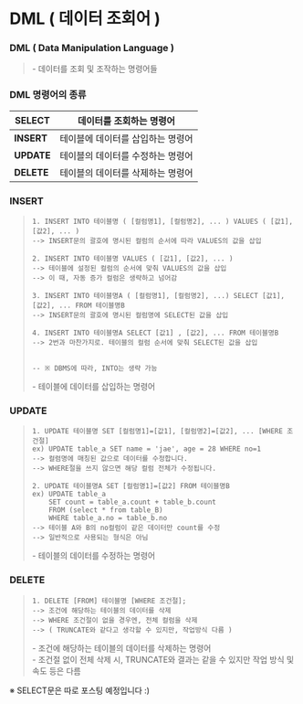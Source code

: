 # DML ( 데이터 조회어 )

### **DML ( Data Manipulation Language )**

> \- 데이터를 조회 및 조작하는 명령어들

### **DML 명령어의 종류**

| **SELECT** | 데이터를 조회하는 명령어      |
| ---------- | ------------------ |
| **INSERT** | 테이블에 데이터를 삽입하는 명령어 |
| **UPDATE** | 테이블의 데이터를 수정하는 명령어 |
| **DELETE** | 테이블의 데이터를 삭제하는 명령어 |

### **INSERT**

> ```
> 1. INSERT INTO 테이블명 ( [컬럼명1], [컬럼명2], ... ) VALUES ( [값1], [값2], ... )
> --> INSERT문의 괄호에 명시된 컬럼의 순서에 따라 VALUES의 값을 삽입
>
> 2. INSERT INTO 테이블명 VALUES ( [값1], [값2], ... )
> --> 테이블에 설정된 컬럼의 순서에 맞춰 VALUES의 값을 삽입
> --> 이 때, 자동 증가 컬럼은 생략하고 넘어감
>
> 3. INSERT INTO 테이블명A ( [컬럼명1], [컬럼명2], ...) SELECT [값1], [값2], ... FROM 테이블명B
> --> INSERT문의 괄호에 명시된 컬럼명에 SELECT된 값을 삽입
>
> 4. INSERT INTO 테이블명A SELECT [값1] , [값2], ... FROM 테이블명B
> --> 2번과 마찬가지로. 테이블의 컬럼 순서에 맞춰 SELECT된 값을 삽입
>
>
> -- ※ DBMS에 따라, INTO는 생략 가능
> ```
>
> \- 테이블에 데이터를 삽입하는 명령어

### **UPDATE**

> ```
> 1. UPDATE 테이블명 SET [컬럼명1]=[값1], [컬럼명2]=[값2], ... [WHERE 조건절]
> ex) UPDATE table_a SET name = 'jae', age = 28 WHERE no=1
> --> 컬렴명에 매칭된 값으로 데이터를 수정합니다.
> --> WHERE절을 쓰지 않으면 해당 컬럼 전체가 수정됩니다.
>
> 2. UPDATE 테이블명A SET [컬럼명1]=[값2] FROM 테이블명B
> ex) UPDATE table_a
>     SET count = table_a.count + table_b.count
>     FROM (select * from table_B)
>     WHERE table_a.no = table_b.no
> --> 테이블 A와 B의 no컬럼이 같은 데이터만 count를 수정
> --> 일반적으로 사용되는 형식은 아님
> ```
>
> \- 테이블의 데이터를 수정하는 명령어

### **DELETE**

> ```
> 1. DELETE [FROM] 테이블명 [WHERE 조건절];
> --> 조건에 해당하는 테이블의 데이터를 삭제
> --> WHERE 조건절이 없을 경우엔, 전체 컬럼을 삭제
> --> ( TRUNCATE와 같다고 생각할 수 있지만, 작업방식 다름 )
> ```
>
> \- 조건에 해당하는 테이블의 데이터를 삭제하는 명령어\
> \- 조건절 없이 전체 삭제 시, TRUNCATE와 결과는 같을 수 있지만 작업 방식 및 속도 등은 다름

※ SELECT문은 따로 포스팅 예정입니다 :)

